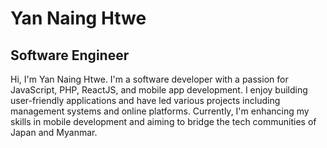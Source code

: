 Yan Naing Htwe
===============================

Software Engineer
-----------------

Hi, I'm Yan Naing Htwe. I'm a software developer with a passion for JavaScript, PHP, ReactJS, and mobile app development. I enjoy building user-friendly applications and have led various projects including management systems and online platforms. Currently, I'm enhancing my skills in mobile development and aiming to bridge the tech communities of Japan and Myanmar.
